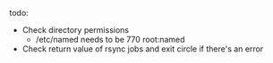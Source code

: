 todo:

- Check directory permissions
  - /etc/named needs to be 770 root:named
- Check return value of rsync jobs and exit circle if there's an error
